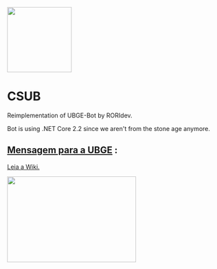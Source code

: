 <img src="https://i.imgur.com/M28Okux.png" height="152" width="150">

# CSUB
Reimplementation of UBGE-Bot by RORIdev.

Bot is using .NET Core 2.2 since we aren't from the stone age anymore.

## [Mensagem para a UBGE](https://github.com/RORIdev/CSUB/wiki) : 
[Leia a Wiki.](https://github.com/RORIdev/CSUB/wiki)

<img src="https://media.discordapp.net/attachments/621459861745565708/634151012906827797/unknown.png" height="200" width="300">
